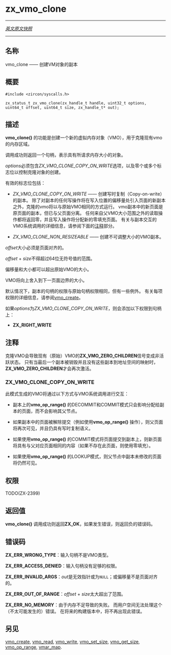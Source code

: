 # zx_vmo_clone
---

[*英文原文快照*](https://github.com/fuchsia-mirror/zircon/blob/679b2f9ea950d56a34c40a808dc78a9d45db0917/docs/syscalls/vmo_clone.md)

---
<!-- ## NAME -->
## 名称

<!-- vmo_clone - create a clone of a VM Object -->
vmo_clone —— 创建VM对象的副本

<!-- ## SYNOPSIS -->
## 概要

```
#include <zircon/syscalls.h>

zx_status_t zx_vmo_clone(zx_handle_t handle, uint32_t options, uint64_t offset, uint64_t size, zx_handle_t* out);

```

<!-- ## DESCRIPTION -->
## 描述

<!-- **vmo_clone**() creates a new virtual memory object (VMO) that clones a range
of an existing vmo. -->
**vmo_clone()** 的功能是创建一个新的虚拟内存对象（VMO），用于克隆现有vmo的内存区域。

<!-- One handle is returned on success, representing an object with the requested
size. -->
调用成功则返回一个句柄，表示具有所请求内存大小的对象。

<!-- *options* must contain *ZX_VMO_CLONE_COPY_ON_WRITE* and zero or more flags to control
clone creation. -->
*options*必须包含*ZX_VMO_CLONE_COPY_ON_WRITE*选项，以及零个或多个标志位以控制克隆对象的创建。

<!-- Valid flags: -->
有效的标志位包括：

<!-- - *ZX_VMO_CLONE_COPY_ON_WRITE* - Create a copy-on-write clone. The cloned vmo will
behave the same way the parent does, except that any write operation on the clone
will bring in a copy of the page at the offset the write occurred. The new page in
the cloned vmo is now a copy and may diverge from the parent. Any reads from
ranges outside of the parent vmo's size will contain zeros, and writes will
allocate new zero filled pages.  See the NOTES section below for details on
VMO syscall interactions with clones. -->
- *ZX_VMO_CLONE_COPY_ON_WRITE* —— 创建写时复制（Copy-on-write）的副本。 
  除了对副本的任何写操作将在写入位置的偏移量处引入页面的新副本之外，克隆的vmo将以与原始VMO相同的方式运行。 
  vmo副本中的新页面是原页面的副本，但已与父页面分离。 
  任何来自父VMO大小范围之外的读取操作都将返回零，并且写入操作将分配新的零填充页面。
  有关与副本交互的VMO系统调用的详细信息，请参阅下面的[注释](#注释)部分。

<!-- - *ZX_VMO_CLONE_NON_RESIZEABLE* - Create a non-resizeable clone VMO. -->
- *ZX_VMO_CLONE_NON_RESIZEABLE* —— 创建不可调整大小的VMO副本。

<!-- *offset* must be page aligned. -->
*offset*大小必须是页面对齐的。
<!-- 
*offset* + *size* may not exceed the range of a 64bit unsigned value. -->
*offset* + *size*不得超过64位无符号值的范围。

<!-- Both offset and size may start or extend beyond the original VMO's size. -->
偏移量和大小都可以超出原始VMO的大小。

<!-- The size of the VMO will be rounded up to the next page size boundary. -->
VMO将向上舍入到下一页面边界的大小。

<!-- By default the rights of the cloned handled will be the same as the
original with a few exceptions. See [vmo_create](vmo_create.md) for a
discussion of the details of each right. -->
默认情况下，副本的句柄的权限与原始句柄权限相同，但有一些例外。 
有关每项权限的详细信息，请参阅[vmo_create](vmo_create.md)。

<!-- If *options* is *ZX_VMO_CLONE_COPY_ON_WRITE* the following rights are added: -->
如果*options*为*ZX_VMO_CLONE_COPY_ON_WRITE*，则会添加以下权限到句柄上：
- **ZX_RIGHT_WRITE**

<!-- ## NOTES -->
## 注释

<!-- Cloning a VMO causes the existing (source) VMO **ZX_VMO_ZERO_CHILDREN** signal
to become inactive. Only when the last clone is destroyed and no mappings
of those clones into address spaces exist, will **ZX_VMO_ZERO_CHILDREN** become
active again. -->
克隆VMO会导致现有（原始）VMO的**ZX_VMO_ZERO_CHILDREN**信号变成非活跃状态。 
只有当最后一个副本被销毁并且没有这些副本到地址空间的映射时，**ZX_VMO_ZERO_CHILDREN**才会再次激活。

### ZX_VMO_CLONE_COPY_ON_WRITE

<!-- VMOs produced by this mode will interact with the VMO syscalls in the following
ways: -->
此模式生成的VMO将通过以下方式与VMO系统调用进行交互：

<!-- - The DECOMMIT and COMMIT modes of **vmo_op_range**() on a clone will only affect pages
  allocated to the clone, never its parent. -->
- 副本上的**vmo_op_range()** 的DECOMMIT和COMMIT模式只会影响分配给副本的页面，而不会影响其父节点。
<!-- - If a page in a clone is decommitted (e.g. with **vmo_op_range**()), the parent's page will
  become visible once again, still with copy-on-write semantics. -->
- 如果副本中的页面被解除提交（例如使用**vmo_op_range()** 操作），则父页面将再次可见，并且仍具有写时复制语义。
<!-- - If a page is committed to a clone using the **vmo_op_range**() COMMIT mode, a
  the new page will have the same contents as the parent's corresponding page
  (or zero-filled if no such page exists). -->
- 如果使用**vmo_op_range()** 的COMMIT模式将页面提交到副本上，则新页面将具有与父对应页面相同的内容（如果不存在此页面，则使用零填充）。
<!-- - If the **vmo_op_range**() LOOKUP mode is used, the parent's pages will be visible
  where the clone has not modified them. -->
- 如果使用**vmo_op_range()** 的LOOKUP模式，则父节点中副本未修改的页面将仍然可见。

<!-- ## RIGHTS -->
## 权限

TODO(ZX-2399)

<!-- ## RETURN VALUE -->
## 返回值

<!-- **vmo_clone**() returns **ZX_OK** on success. In the event
of failure, a negative error value is returned. -->
**vmo_clone()** 调用成功则返回**ZX_OK**，如果发生错误，则返回负的错误码。

<!-- ## ERRORS -->
## 错误码
<!-- 
**ERR_BAD_TYPE**  Input handle is not a VMO. -->
**ZX_ERR_WRONG_TYPE**：输入句柄不是VMO类型。

<!-- **ZX_ERR_ACCESS_DENIED**  Input handle does not have sufficient rights. -->
**ZX_ERR_ACCESS_DENIED**：输入句柄没有足够的权限。

<!-- **ZX_ERR_INVALID_ARGS**  *out* is an invalid pointer or NULL
or the offset is not page aligned. -->
**ZX_ERR_INVALID_ARGS**：*out*是无效指针或为`NULL`；或偏移量不是页面对齐的。

<!-- **ZX_ERR_OUT_OF_RANGE**  *offset* + *size* is too large. -->
**ZX_ERR_OUT_OF_RANGE**：*offset* + *size*太大超出了范围。

<!-- **ZX_ERR_NO_MEMORY**  Failure due to lack of memory.
There is no good way for userspace to handle this (unlikely) error.
In a future build this error will no longer occur. -->
**ZX_ERR_NO_MEMORY**：由于内存不足导致的失败。
而用户空间无法处理这个（不太可能发生的）错误。
在将来的构建版本中，将不再出现此错误。

<!-- ## SEE ALSO -->
## 另见

[vmo_create](vmo_create.md),
[vmo_read](vmo_read.md),
[vmo_write](vmo_write.md),
[vmo_set_size](vmo_set_size.md),
[vmo_get_size](vmo_get_size.md),
[vmo_op_range](vmo_op_range.md),
[vmar_map](vmar_map.md).